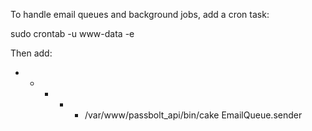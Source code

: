 To handle email queues and background jobs, add a cron task:

sudo crontab -u www-data -e


Then add:

* * * * * /var/www/passbolt_api/bin/cake EmailQueue.sender
